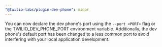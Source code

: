 ```yaml
---
"@twilio-labs/plugin-dev-phone": minor
---
```


You can now declare the dev phone's port using the `--port <PORT>` flag or the TWILIO_DEV_PHONE_PORT environment variable. Additionally, the dev phone's default port has been changed to a less common port to avoid interfering with your local application development.
